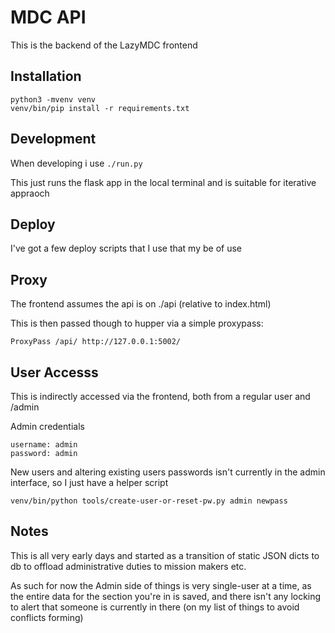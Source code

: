 # MDC API

This is the backend of the LazyMDC frontend 

## Installation

```
python3 -mvenv venv
venv/bin/pip install -r requirements.txt
```

## Development

When developing i use `./run.py`

This just runs the flask app in the local terminal and is suitable for iterative appraoch

## Deploy 

I've got a few deploy scripts that I use that my be of use

## Proxy

The frontend assumes the api is on ./api (relative to index.html)

This is then passed though to hupper via a simple proxypass:

```
ProxyPass /api/ http://127.0.0.1:5002/
```

## User Accesss

This is indirectly accessed via the frontend, both from a regular user and /admin 

Admin credentials

```
username: admin
password: admin
```

New users and altering existing users passwords isn't currently in the admin
interface, so I just have a helper script

```
venv/bin/python tools/create-user-or-reset-pw.py admin newpass
```

## Notes

This is all very early days and started as a transition of static JSON dicts to
db to offload administrative duties to mission makers etc.

As such for now the Admin side of things is very single-user at a time, as the
entire data for the section you're in is saved, and there isn't any locking to
alert that someone is currently in there (on my list of things to avoid
conflicts forming)

